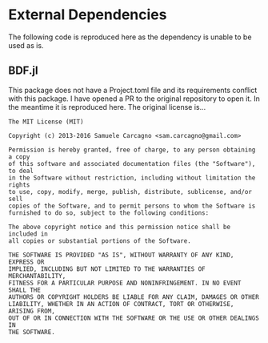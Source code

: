 # External Dependencies

The following code is reproduced here as the dependency is unable to be used as is.


## BDF.jl

This package does not have a Project.toml file and its requirements conflict with this package.
I have opened a PR to the original repository to open it.
In the meantime it is reproduced here.
The original license is...

```text
The MIT License (MIT)

Copyright (c) 2013-2016 Samuele Carcagno <sam.carcagno@gmail.com>

Permission is hereby granted, free of charge, to any person obtaining a copy
of this software and associated documentation files (the "Software"), to deal
in the Software without restriction, including without limitation the rights
to use, copy, modify, merge, publish, distribute, sublicense, and/or sell
copies of the Software, and to permit persons to whom the Software is
furnished to do so, subject to the following conditions:

The above copyright notice and this permission notice shall be included in
all copies or substantial portions of the Software.

THE SOFTWARE IS PROVIDED "AS IS", WITHOUT WARRANTY OF ANY KIND, EXPRESS OR
IMPLIED, INCLUDING BUT NOT LIMITED TO THE WARRANTIES OF MERCHANTABILITY,
FITNESS FOR A PARTICULAR PURPOSE AND NONINFRINGEMENT. IN NO EVENT SHALL THE
AUTHORS OR COPYRIGHT HOLDERS BE LIABLE FOR ANY CLAIM, DAMAGES OR OTHER
LIABILITY, WHETHER IN AN ACTION OF CONTRACT, TORT OR OTHERWISE, ARISING FROM,
OUT OF OR IN CONNECTION WITH THE SOFTWARE OR THE USE OR OTHER DEALINGS IN
THE SOFTWARE.
```